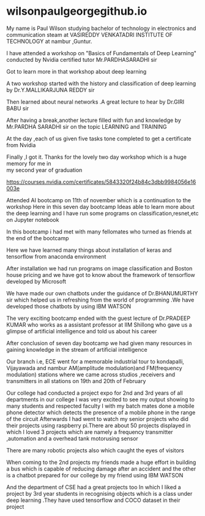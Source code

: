 # wilsonpaulgeorgegithub.io


My name is Paul Wilson studying bachelor of technology in electronics and communication steam
at VASIREDDY VENKATADRI INSTITUTE OF TECHNOLOGY at nambur ,Guntur.

I have attended a workshop on "Basics of Fundamentals of Deep Learning" conducted by Nvidia certified 
tutor Mr.PARDHASARADHI sir 

Got to learn more in that workshop about deep learning 

A two workshop started with the history and classification of deep learning
by Dr.Y.MALLIKARJUNA REDDY sir

Then learned about neural networks .A great lecture to hear by Dr.GIRI BABU sir 

After having a break,another lecture filled with fun and knowledge by Mr.PARDHA SARADHI sir on the topic 
LEARNING and TRAINING 

At the day ,each of us given five tasks tone completed to get a certificate from Nvidia 

Finally ,I got it. Thanks for the lovely two day workshop which is a huge memory for me in  
my second year of graduation 

https://courses.nvidia.com/certificates/5843320f24b84c3dbb9984056e16003e



Attended AI bootcamp on 11th of november which is a continuation to the workshop 
Here in this seven day bootcamp Ideas able to learn more about the  deep learning and I have run some programs 
on classification,resnet,etc on Jupyter notebook

In this bootcamp i had met with many fellomates who turned as friends at the end of the bootcamp

Here we have learned many things about installation of keras and tensorflow from anaconda environment

After installation we had run programs on image classification and Boston house pricing  and we have got to know 
about the framework of tensorflow developed by Microsoft 

We have made our own chatbots under the guidance of Dr.BHANUMURTHY sir which helped us in refreshing from the world 
of programming .We have developed those chatbots by using IBM WATSON

The very exciting  bootcamp ended with the guest lecture of Dr.PRADEEP KUMAR who works as a assistant professor at IIM Shillong
who gave us a glimpse of artificial intelligence and told us about his career


After conclusion of seven day bootcamp we had  given many resources in gaining knowledge in the stream of artificial intelligence

Our branch i.e, ECE went for a memorable industrial tour to kondapalli, Vijayawada and nambur AM(amplitude modulation)and FM(frequency modulation)
stations where we came across studios ,receivers and transmitters in all stations on 19th and 20th of February

Our college had conducted a project expo for 2nd and 3rd years of all departments in our college
I was very excited to see my output showing to many students and respected faculty 
I with my batch mates done a mobile phone detector which detects the presence of a mobile phone in the range of the circuit
Afterwards I had went to watch my senior projects who did their projects using  raspberry pi.There are about 50 projects displayed 
in which I loved 3 projects which are namely a frequency transmitter ,automation 
and a overhead tank motorusing sensor 

There are many robotic projects also which caught the eyes of visitors 

When coming to the 2nd projects my friends made a huge effort in building a bus which is capable of reducing damage after an accident 
and the other is a chatbot prepared for our college by my friend using IBM WATSON

And the department of CSE had a great projects too
In which I liked a project by 3rd year students in recognising objects which 
is a class under deep learning .They have used tensorflow and COCO dataset in their project 



